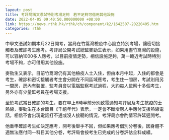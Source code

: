 ```yaml
---
layout: post
title: 考評局稱文憑試特別考場足夠　若不足夠可借用其他設施
date: 2022-04-05 09:40:50.000000000 +08:00
link: https://news.rthk.hk/rthk/ch/component/k2/1642507-20220405.htm
categories: rthk
---
```


中學文憑試如期本月22日開考，當局在竹篙灣檢疫中心設立特別考場，讓密切接觸者及確診考生應考。考評局公開考試總監麥勁生表示，如果用盡竹篙灣的設施，可以容納1000多人應考，以目前疫情走勢，相信設施足夠，萬一臨近考試時特別考場不夠，亦可借用其他設施。

麥勁生又表示，目前竹篙灣仍有其他檢疫人士入住，但由本月中起，入住的都會是考生，確診和密切接觸者考生會分開在不同區域應考，考生住一間房，考試則用另一間房，房內有裝置，監考員會以電腦監察考試過程，大約每人監察十多個考生，另外亦有少量監考員在考場支援。

至於考試當日確診的考生，要在早上6時半前分別致電通知考評局及考生抗疫的士熱線，麥勁生在本台節目《千禧年代》表示，一定會不斷增聘人手應付支援熱線電話，相信不會出現電話打不通或沒人接聽的情況，考評局亦會酌情容許延遲開考。

他重申確診考生如決定應考，開考後舉手不回，但如果應考個別分卷後，因身體不適無法應付同一科目其他分卷，考評局會按考生已完成的分卷評估全科成績。
